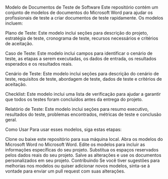 Modelo de Documentos de Teste de Software
Este repositório contém um conjunto de modelos de documentos do Microsoft Word para ajudar os profissionais de teste a criar documentos de teste rapidamente. Os modelos incluem:

Plano de Teste: Este modelo inclui seções para descrição do projeto, estratégia de teste, cronograma de teste, recursos necessários e critérios de aceitação.

Caso de Teste: Este modelo inclui campos para identificar o cenário de teste, as etapas a serem executadas, os dados de entrada, os resultados esperados e os resultados reais.

Cenário de Teste: Este modelo inclui seções para descrição do cenário de teste, requisitos de teste, abordagem de teste, dados de teste e critérios de aceitação.

Checklist: Este modelo inclui uma lista de verificação para ajudar a garantir que todos os testes foram concluídos antes da entrega do projeto.

Relatório de Teste: Este modelo inclui seções para resumo executivo, resultados do teste, problemas encontrados, métricas de teste e conclusão geral.

Como Usar
Para usar esses modelos, siga estas etapas:

Clone ou baixe este repositório para sua máquina local.
Abra os modelos do Microsoft Word no Microsoft Word.
Edite os modelos para incluir as informações específicas do seu projeto. Substitua os espaços reservados pelos dados reais do seu projeto.
Salve as alterações e use os documentos personalizados em seu projeto.
Contribuindo
Se você tiver sugestões para melhorias nos modelos ou quiser adicionar novos modelos, sinta-se à vontade para enviar um pull request com suas alterações.
